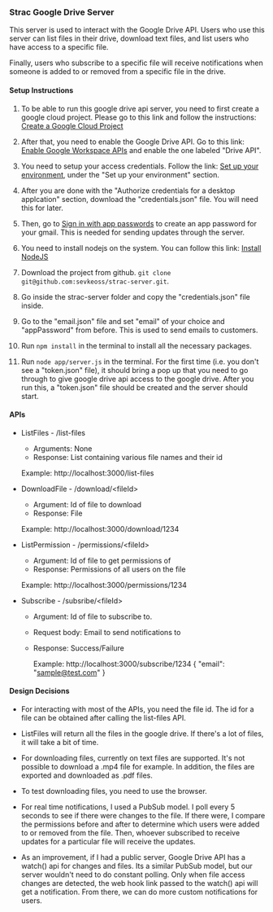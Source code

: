 ### Strac Google Drive Server

This server is used to interact with the Google Drive API. Users who use this server can list files in their drive, download text files, and list users who have access to a specific file.

Finally, users who subscribe to a specific file will receive notifications when someone is added to or removed from a specific file in the drive.

#### Setup Instructions

1. To be able to run this google drive api server, you need to first create a google cloud project. Please go to this link and follow the instructions: [Create a Google Cloud Project](https://developers.google.com/workspace/guides/create-project)

2. After that, you need to enable the Google Drive API. Go to this link: [Enable Google Workspace APIs](https://developers.google.com/workspace/guides/enable-apis) and enable the one labeled "Drive API".

3. You need to setup your access credentials. Follow the link: [Set up your environment](https://developers.google.com/drive/api/quickstart/nodejs), under the "Set up your environment" section.

4. After you are done with the "Authorize credentials for a desktop applcation" section, download the "credentials.json" file. You will need this for later.

5. Then, go to [Sign in with app passwords](https://support.google.com/accounts/answer/185833?hl=en) to create an app password for your gmail. This is needed for sending updates through the server.

6. You need to install nodejs on the system. You can follow this link: [Install NodeJS](https://nodejs.org/en)

7. Download the project from github. `git clone git@github.com:sevkeoss/strac-server.git`.

8. Go inside the strac-server folder and copy the "credentials.json" file inside.

9. Go to the "email.json" file and set "email" of your choice and "appPassword" from before. This is used to send emails to customers.

10. Run `npm install` in the terminal to install all the necessary packages.

11. Run `node app/server.js` in the terminal. For the first time (i.e. you don't see a "token.json" file), it should bring a pop up that you need to go through to give google drive api access to the google drive. After you run this, a "token.json" file should be created and the server should start.

#### APIs

- ListFiles - /list-files

  - Arguments: None
  - Response: List containing various file names and their id

  Example: http://localhost:3000/list-files

- DownloadFile - /download/\<fileId\>

  - Argument: Id of file to download
  - Response: File

  Example: http://localhost:3000/download/1234

- ListPermission - /permissions/\<fileId\>

  - Argument: Id of file to get permissions of
  - Response: Permissions of all users on the file

  Example: http://localhost:3000/permissions/1234

- Subscribe - /subsribe/\<fileId\>

  - Argument: Id of file to subscribe to.
  - Request body: Email to send notifications to
  - Response: Success/Failure

    Example:
    http://localhost:3000/subscribe/1234
    {
    "email": "sample@test.com"
    }

#### Design Decisions

- For interacting with most of the APIs, you need the file id. The id for a file can be obtained after calling the list-files API.

- ListFiles will return all the files in the google drive. If there's a lot of files, it will take a bit of time.

- For downloading files, currently on text files are supported. It's not possible to download a .mp4 file for example. In addition, the files are exported and downloaded as .pdf files.

- To test downloading files, you need to use the browser.

- For real time notifications, I used a PubSub model. I poll every 5 seconds to see if there were changes to the file. If there were, I compare the permissions before and after to determine which users were added to or removed from the file. Then, whoever subscribed to receive updates for a particular file will receive the updates.

- As an improvement, if I had a public server, Google Drive API has a watch() api for changes and files. Its a similar PubSub model, but our server wouldn't need to do constant polling. Only when file access changes are detected, the web hook link passed to the watch() api will get a notification. From there, we can do more custom notifications for users.
